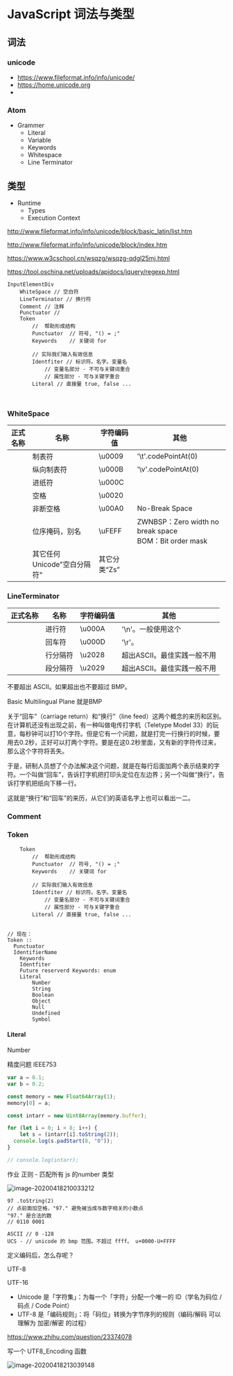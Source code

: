 # JavaScript 词法与类型

## 词法

### unicode

* https://www.fileformat.info/info/unicode/
* https://home.unicode.org
* 

### Atom

* Grammer
  * Literal
  * Variable
  * Keywords
  * Whitespace
  * Line Terminator



## 类型

* Runtime
  * Types
  * Execution Context































http://www.fileformat.info/info/unicode/block/basic_latin/list.htm

http://www.fileformat.info/info/unicode/block/index.htm

https://www.w3cschool.cn/wsqzg/wsqzg-qdgl25mj.html

https://tool.oschina.net/uploads/apidocs/jquery/regexp.html

```
InputElementDiv 
	WhiteSpace // 空白符
	LineTerminator // 换行符
	Comment // 注释
	Punctuator // 
	Token
		//	帮助形成结构
		Punctuator	// 符号, "() = ;"
		Keywords	// 关键词 for
		
		// 实际我们输入有效信息
		Identfiter // 标识符。名字。变量名
			// 变量名部分 - 不可与关键词重合
			// 属性部分 - 可与关键字重合
		Literal // 直接量 true, false ...
		
		
```



###  WhiteSpace

| 正式名称 | 名称                        | 字符编码值   | 其他                                                       |
| -------- | --------------------------- | ------------ | ---------------------------------------------------------- |
| <TAB>    | 制表符                      | \u0009       | '\t'.codePointAt(0)                                        |
| <VT>     | 纵向制表符                  | \u000B       | '\v'.codePointAt(0)                                        |
| <FF>     | 进纸符                      | \u000C       |                                                            |
| <SP>     | 空格                        | \u0020       |                                                            |
| <NBSP>   | 非断空格                    | \u00A0       | No-Break Space                                             |
| <ZWNBSP> | 位序掩码，别名              | \uFEFF       | ZWNBSP：Zero width no break space<br />BOM：Bit order mask |
| <USP>    | 其它任何Unicode"空白分隔符" | 其它分类“Zs” |                                                            |

### LineTerminator

| 正式名称 | 名称     | 字符编码值 | 其他                        |
| -------- | -------- | ---------- | --------------------------- |
| <LF>     | 进行符   | \u000A     | '\n'。一般使用这个          |
| <CR>     | 回车符   | \u000D     | '\r'。                      |
| <LS>     | 行分隔符 | \u2028     | 超出ASCII。最佳实践一般不用 |
| <PS>     | 段分隔符 | \u2029     | 超出ASCII。最佳实践一般不用 |

不要超出 ASCII。如果超出也不要超过 BMP。

Basic Multilingual Plane 就是BMP

关于“回车”（carriage return）和“换行”（line feed）这两个概念的来历和区别。
在计算机还没有出现之前，有一种叫做电传打字机（Teletype Model 33）的玩意，每秒钟可以打10个字符。但是它有一个问题，就是打完一行换行的时候，要用去0.2秒，正好可以打两个字符。要是在这0.2秒里面，又有新的字符传过来，那么这个字符将丢失。

于是，研制人员想了个办法解决这个问题，就是在每行后面加两个表示结束的字符。一个叫做“回车”，告诉打字机把打印头定位在左边界；另一个叫做“换行”，告诉打字机把纸向下移一行。

这就是“换行”和“回车”的来历，从它们的英语名字上也可以看出一二。

### Comment

### Token 

```
	Token
		//	帮助形成结构
		Punctuator	// 符号, "() = ;"
		Keywords	// 关键词 for
		
		// 实际我们输入有效信息
		Identfiter // 标识符。名字。变量名
			// 变量名部分 - 不可与关键词重合
			// 属性部分 - 可与关键字重合
		Literal // 直接量 true, false ...


// 现在：
Token :: 
  Punctuator 
  IdentifierName 
  	Keywords
  	Identfiter
  	Future reserverd Keywords: enum
	Literal 
		Number
		String
		Boolean
		Object
		Null
		Undefined
		Symbol

```



#### Literal

Number

精度问题 IEEE753

```javascript
var a = 0.1;
var b = 0.2;

const memory = new Float64Array(1);
memory[0] = a;

const intarr = new Uint8Array(memory.buffer);

for (let i = 0; i < 8; i++) {
	let s = (intarr[i].toString(2));
  console.log(s.padStart(8, "0"));
}

// console.log(intarr);
```





作业 正则 - 匹配所有 js 的number 类型



![image-20200418210033212](https://tva1.sinaimg.cn/large/007S8ZIlgy1gdy7xkxzfij31i00mqjt3.jpg)



```
97 .toString(2)
// 点前面加空格，"97." 避免被当成与数字相关的小数点
"97." 是合法的数
// 0110 0001

ASCII // 0 -128
UCS - // unicode 的 bmp 范围。不超过 ffff。 u+0000-U+FFFF
```

定义编码后，怎么存呢？

UTF-8

UTF-16

- Unicode 是「字符集」：为每一个「字符」分配一个唯一的 ID（学名为码位 / 码点 / Code Point）
- UTF-8 是「编码规则」：将「码位」转换为字节序列的规则（编码/解码 可以理解为 加密/解密 的过程）

https://www.zhihu.com/question/23374078





写一个 UTF8_Encoding 函数

![image-20200418213039148](https://tva1.sinaimg.cn/large/007S8ZIlgy1gdy8suonbrj31fa0m8117.jpg)

